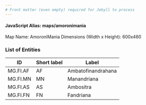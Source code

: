```yaml
---
# Front matter (even empty) required for Jekyll to process
---
```


#### JavaScript Alias: maps/amoronimania

Map Name: AmoroniMania
Dimensions (Width x Height): 600x460

### List of Entities

ID | Short label | Label
---|---|---|
MG.FI.AF|AF|Ambatofinandrahana
MG.FI.MN|MN|Manandriana
MG.FI.AS|AS|Ambositra
MG.FI.FN|FN|Fandriana
